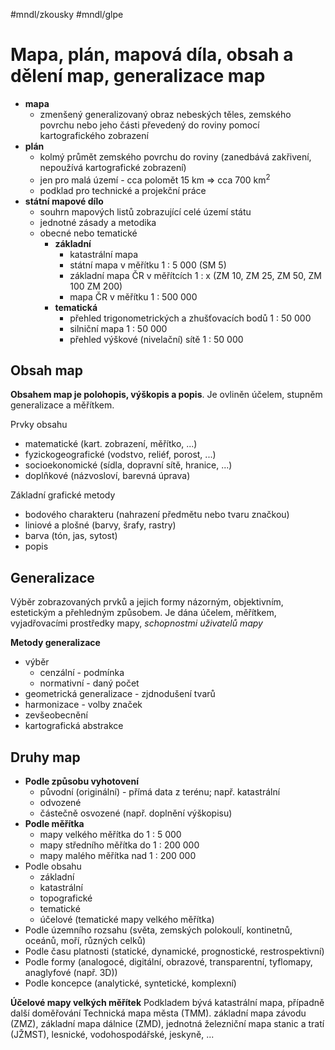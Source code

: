 #mndl/zkousky #mndl/glpe
# Mapa, plán, mapová díla, obsah a dělení map, generalizace map

- **mapa**
	- zmenšený generalizovaný obraz nebeských těles, zemského povrchu nebo jeho části převedený do roviny pomocí kartografického zobrazení
- **plán**
	- kolmý průmět zemského povrchu do roviny (zanedbává zakřivení, nepoužívá kartografické zobrazení)
	- jen pro malá území - cca polomět 15 km => cca 700 km<sup>2</sup>
	- podklad pro technické a projekční práce
- **státní mapové dílo**
	- souhrn mapových listů zobrazující celé území státu
	- jednotné zásady a metodika
	- obecné nebo tematické
		- **základní**
			- katastrální mapa
			- státní mapa v měřítku 1 : 5 000 (SM 5)
			- základní mapa ČR v měřítcích 1 : x (ZM 10, ZM 25, ZM 50, ZM 100 ZM 200)
			- mapa ČR v měřítku 1 : 500 000
		- **tematická**
			- přehled trigonometrických a zhušťovacích bodů 1 : 50 000
			- silniční mapa 1 : 50 000
			- přehled výškové (nivelační) sítě 1 : 50 000

## Obsah map

**Obsahem map je polohopis, výškopis a popis**. Je ovliněn účelem, stupněm generalizace a měřítkem.

Prvky obsahu
- matematické (kart. zobrazení, měřítko, ...)
- fyzickogeografické (vodstvo, reliéf, porost, ...)
- socioekonomické (sídla, dopravní sítě, hranice, ...)
- doplňkové (názvosloví, barevná úprava)

Základní grafické metody
- bodového charakteru (nahrazení předmětu nebo tvaru značkou)
- liniové a plošné (barvy, šrafy, rastry)
- barva (tón, jas, sytost)
- popis

## Generalizace
Výběr zobrazovaných prvků a jejich formy názorným, objektivním, estetickým a přehledným způsobem.
Je dána účelem, měřítkem, vyjadřovacími prostředky mapy, *schopnostmi uživatelů mapy*

**Metody generalizace**
 - výběr
	 - cenzální - podmínka
	 - normativní - daný počet
 - geometrická generalizace - zjdnodušení tvarů
 - harmonizace - volby značek
 - zevšeobecnění
 - kartografická abstrakce


## Druhy map

- **Podle způsobu vyhotovení**
	- původní (originální) - přímá data z terénu; např. katastrální
	- odvozené
	- částečně osvozené (např. doplnění výškopisu)
- **Podle měřítka**
	- mapy velkého měřítka do 1 : 5 000
	- mapy středního měřítka do 1 : 200 000
	- mapy malého měřítka nad 1 : 200 000
- Podle obsahu
	- základní
	- katastrální 
	- topografické
	- tematické
	- účelové (tematické mapy velkého měřítka)
- Podle územního rozsahu (světa, zemských polokoulí, kontinetnů, oceánů, moří, různých celků)
- Podle času platnosti (statické, dynamické, prognostické, restrospektivní)
- Podle formy (analogocé, digitální, obrazové, transparentní, tyflomapy, anaglyfové (např. 3D))
- Podle koncepce (analytické, syntetické, komplexní)

**Účelové mapy velkých měřítek**
Podkladem bývá katastrální mapa, případně další doměřování
Technická mapa města (TMM). základní mapa závodu (ZMZ), základní mapa dálnice (ZMD), jednotná železniční mapa stanic a tratí (JŽMST), lesnické, vodohospodářské, jeskyně, ...